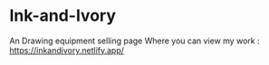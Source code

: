 # Ink-and-Ivory
An Drawing equipment selling page
Where you can view my work : https://inkandivory.netlify.app/
